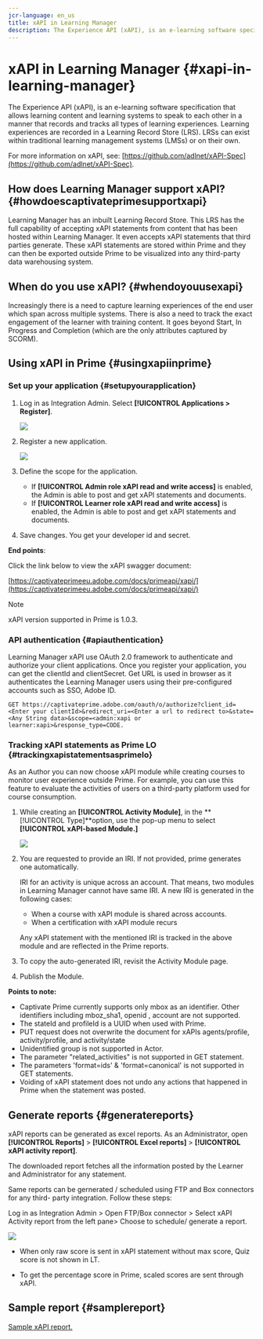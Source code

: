 ```yaml
---
jcr-language: en_us
title: xAPI in Learning Manager
description: The Experience API (xAPI), is an e-learning software specification that allows learning content and learning systems to speak to each other in a manner that records and tracks all types of learning experiences. Learning experiences are recorded in a Learning Record Store (LRS). LRSs can exist within traditional learning management systems (LMSs) or on their own.
---
```



# xAPI in Learning Manager {#xapi-in-learning-manager}

The Experience API (xAPI), is an e-learning software specification that allows learning content and learning systems to speak to each other in a manner that records and tracks all types of learning experiences. Learning experiences are recorded in a Learning Record Store (LRS). LRSs can exist within traditional learning management systems (LMSs) or on their own.

For more information on xAPI,  see:   [https://github.com/adlnet/xAPI-Spec](https://github.com/adlnet/xAPI-Spec).

## How does Learning Manager support xAPI? {#howdoescaptivateprimesupportxapi}

Learning Manager has an inbuilt Learning Record Store. This LRS has the full capability of accepting xAPI statements from content that has been hosted within Learning Manager. It even accepts xAPI statements that third parties generate. These xAPI statements are stored within Prime and they can then be exported outside Prime to be visualized into any third-party data warehousing system.

## When do you use xAPI? {#whendoyouusexapi}

Increasingly there is a need to capture learning experiences of the end user which span across multiple systems.  There is also a need to track the exact engagement of the learner with training content. It goes beyond Start, In Progress and Completion (which are the only attributes captured by SCORM).

## Using xAPI in Prime {#usingxapiinprime}

### Set up your application {#setupyourapplication}

1. Log in as Integration Admin. Select **[!UICONTROL Applications > Register]**.

   ![](assets/appregistration.png)

1. Register a new application.

   ![](assets/appregistration.png)

1. Define the scope for the application.

   * If **[!UICONTROL Admin role xAPI read and write access]** is enabled, the Admin is able to post and get xAPI statements and documents.
   * If **[!UICONTROL Learner role xAPI read and write access]** is enabled, the Admin is able to post and get xAPI statements and documents.

1. Save changes. You get your developer id and secret.

**End points**:

Click the link below to view the xAPI swagger document:

[https://captivateprimeeu.adobe.com/docs/primeapi/xapi/](https://captivateprimeeu.adobe.com/docs/primeapi/xapi/)

>[!NOTE]
>
>xAPI  version supported in Prime is 1.0.3.

### API authentication {#apiauthentication}

Learning Manager xAPI use OAuth 2.0 framework to authenticate and authorize your client applications. Once you register your application, you can get the clientId and clientSecret. Get URL is used in  browser  as it authenticates the Learning Manager users using their pre-configured accounts such as SSO, Adobe ID. 

```
GET https://captivateprime.adobe.com/oauth/o/authorize?client_id=<Enter your clientId>&redirect_uri=<Enter a url to redirect to>&state=<Any String data>&scope=<admin:xapi or learner:xapi>&response_type=CODE.
```

### Tracking xAPI statements as Prime LO {#trackingxapistatementsasprimelo}

As an Author you can now choose xAPI module while creating courses to monitor user experience outside Prime. For example, you can use this feature to evaluate the activities of users on a third-party platform used for course consumption.

1. While creating an **[!UICONTROL Activity Module]**, in the  **[!UICONTROL Type]**option, use the pop-up menu to select  **[!UICONTROL xAPI-based Module.]**

   ![](assets/xapimodulecreation.png)

1. You are requested to provide an IRI. If not provided, prime generates one automatically.

   IRI for an activity is unique across an account. That means, two modules in Learning Manager cannot have  same  IRI. A new IRI is generated in the following cases:

   * When a course with  xAPI  module is shared across accounts.
   * When a certification with xAPI module recurs

   Any xAPI statement with the mentioned IRI is tracked in the above module and are reflected in the Prime reports. 

1. To copy the auto-generated IRI, revisit the Activity Module page.
1. Publish the Module.

**Points to note:**

* Captivate Prime currently supports  only   mbox  as an identifier. Other identifiers including mboz_sha1,  openid , account are not supported.
* The stateId and profileId is a UUID when used with Prime.
* PUT request does not overwrite the document for xAPIs agents/profile, activity/profile, and  activity/state
* Unidentified  group is not supported in Actor.
* The parameter "related_activities" is not supported in  GET  statement.
* The parameters 'format=ids' & 'format=canonical' is not supported in GET statements.
* Voiding of  xAPI  statement does not undo any actions that happened in Prime when the statement was posted.

## Generate reports {#generatereports}

xAPI  reports can be generated as excel reports. As an Administrator, open **[!UICONTROL Reports]** > **[!UICONTROL Excel reports]** > **[!UICONTROL xAPI activity report]**.

The downloaded report fetches all the information posted by the Learner and Administrator for any statement.

Same reports can be  gernerated / scheduled using FTP and Box connectors for any  third- party integration. Follow these steps:

Log in as Integration Admin > Open FTP/Box connector > Select xAPI Activity report from the left pane> Choose to schedule/ generate a report.

![](assets/xapischedule.png)

* When  only  raw score is sent in  xAPI  statement without  max  score, Quiz score is not shown in LT.

* To get the percentage score in Prime,  scaled  scores are sent through xAPI.

## Sample report {#samplereport}

[Sample xAPI report.](assets/xapireport8842560559890766717csv.zip)
